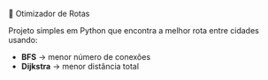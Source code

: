 🚀 Otimizador de Rotas

Projeto simples em Python que encontra a melhor rota entre cidades usando:

- **BFS** → menor número de conexões
- **Dijkstra** → menor distância total
